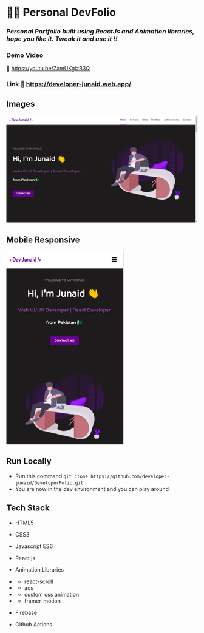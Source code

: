 # 👨‍💻 Personal DevFolio

### _Personal Portfolio built using ReactJs and Animation libraries, hope you like it. Tweak it and use it !!_

### Demo Video

:link: https://youtu.be/ZamUKgjzB3Q

### Link :link: https://developer-junaid.web.app/

## Images

<img src='./project_images/portfolio.png/' />

## Mobile Responsive

<img src='./project_images/mobile.png/' />

## Run Locally

- Run this command `git clone https://github.com/developer-junaid/DeveloperFolio.git`
- You are now in the dev environment and you can play around

## Tech Stack

- HTML5
- CSS3
- Javascript ES6
- React js

- Animation Libraries
- - react-scroll
- - aos
- - custom css animation
- - framer-motion

- Firebase
- Github Actions
